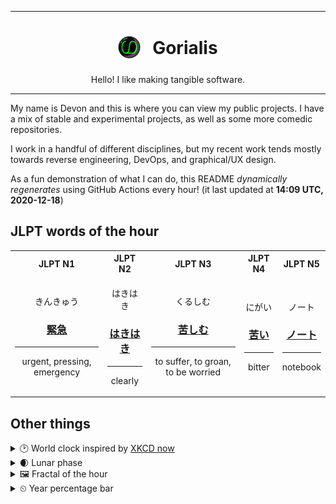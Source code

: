 ***

<h1 align="center">
<sub>
    <img src="readme/resources/avatar.png" height="36">
</sub>
&nbsp;
Gorialis
</h1>
<p align="center">
Hello! I like making tangible software.
</p>

***

My name is Devon and this is where you can view my public projects. I have a mix of stable and experimental projects, as well as some more comedic repositories.

I work in a handful of different disciplines, but my recent work tends mostly towards reverse engineering, DevOps, and graphical/UX design.

As a fun demonstration of what I can do, this README *dynamically regenerates* using GitHub Actions every hour! (it last updated at **14:09 UTC, 2020-12-18**)

<h2>JLPT words of the hour</h2>
<table>
    <tr>
        <th>JLPT N1</th>
        <th>JLPT N2</th>
        <th>JLPT N3</th>
        <th>JLPT N4</th>
        <th>JLPT N5</th>
    </tr>
    <tr>
        <td>
            <p align="center">きんきゅう</p>
            <h3 align="center"><b><a href="https://jisho.org/search/%E7%B7%8A%E6%80%A5">緊急</a></b></h3>
            <hr>
            <p align="center">urgent,<wbr> pressing,<wbr> emergency</p>
        </td>
        <td>
            <p align="center">はきはき</p>
            <h3 align="center"><b><a href="https://jisho.org/search/%E3%81%AF%E3%81%8D%E3%81%AF%E3%81%8D">はきはき</a></b></h3>
            <hr>
            <p align="center">clearly</p>
        </td>
        <td>
            <p align="center">くるしむ</p>
            <h3 align="center"><b><a href="https://jisho.org/search/%E8%8B%A6%E3%81%97%E3%82%80">苦しむ</a></b></h3>
            <hr>
            <p align="center">to suffer,<wbr> to groan,<wbr> to be worried</p>
        </td>
        <td>
            <p align="center">にがい</p>
            <h3 align="center"><b><a href="https://jisho.org/search/%E8%8B%A6%E3%81%84">苦い</a></b></h3>
            <hr>
            <p align="center">bitter</p>
        </td>
        <td>
            <p align="center">ノート</p>
            <h3 align="center"><b><a href="https://jisho.org/search/%E3%83%8E%E3%83%BC%E3%83%88">ノート</a></b></h3>
            <hr>
            <p align="center">notebook</p>
        </td>
    </tr>
</table>

<h2>Other things</h2>
<details>
<summary>🕑  World clock inspired by <a href="https://xkcd.com/now">XKCD now</a></summary>

> <img src="generated/now.png" width="512">

</details>
<details>
<summary>🌒 Lunar phase</summary>

The moon is approximately 15.29% through its phase (Waxing Crescent).

</details>
<details>
<summary>&#x1f5bc; Fractal of the hour</summary>

> <img src="generated/fractal.png" width="512">

</details>
<details>
<summary>&#x23f2; Year percentage bar</summary>
<pre><code>2020 [███████████████████▁] 96.34%</code></pre>
</details>
